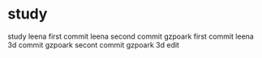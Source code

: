 # study
study
leena first commit
leena second commit
gzpoark first commit
leena 3d commit
gzpoark secont commit
gzpoark 3d edit
